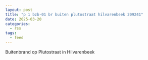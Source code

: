 ```yaml
---
layout: post
title: "p 1 bzb-01 br buiten plutostraat hilvarenbeek 209241"
date: 2025-03-20
categories: 
  - rss
tags: 
  - feed
---
```


Buitenbrand op Plutostraat in Hilvarenbeek
